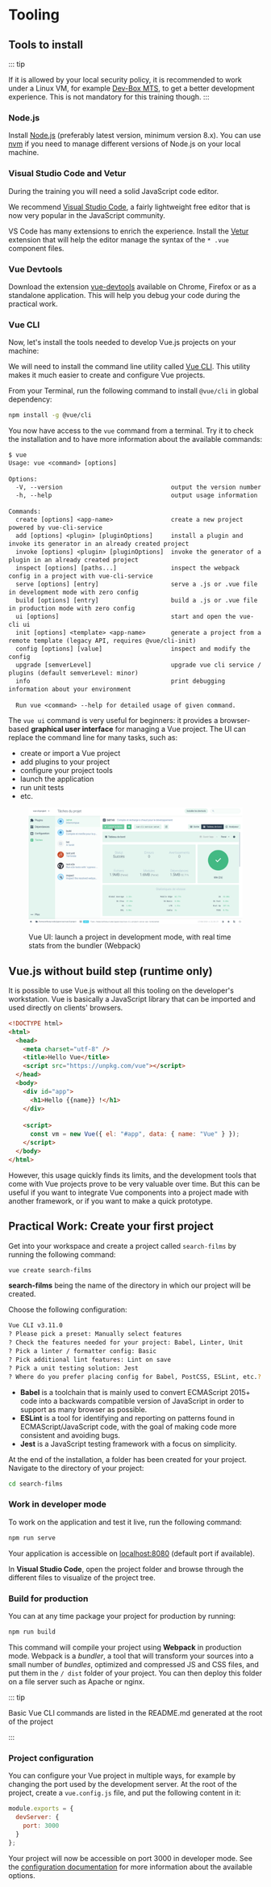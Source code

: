 # Tooling

## Tools to install

::: tip

If it is allowed by your local security policy, it is recommended to work under a Linux VM, for example [Dev-Box MTS](https://dev-box.gitlab-pages.kazan.atosworldline.com/dev-box/), to get a better development experience. This is not mandatory for this training though.
:::

### Node.js

Install [Node.js](https://nodejs.org/) (preferably latest version, minimum version 8.x). You can use [nvm](https://github.com/creationix/nvm) if you need to manage different versions of Node.js on your local machine.

### Visual Studio Code and Vetur

During the training you will need a solid JavaScript code editor.

We recommend [Visual Studio Code](https://code.visualstudio.com/), a fairly lightweight free editor that is now very popular in the JavaScript community.

VS Code has many extensions to enrich the experience. Install the [Vetur](https://marketplace.visualstudio.com/items?itemName=octref.vetur) extension that will help the editor manage the syntax of the `* .vue` component files.

### Vue Devtools

Download the extension [vue-devtools](https://github.com/vuejs/vue-devtools) available on Chrome, Firefox or as a standalone application. This will help you debug your code during the practical work.

### Vue CLI

Now, let's install the tools needed to develop Vue.js projects on your machine:

We will need to install the command line utility called [Vue CLI](https://cli.vuejs.org/). This utility makes it much easier to create and configure Vue projects.

From your Terminal, run the following command to install `@vue/cli` in global dependency:

```bash
npm install -g @vue/cli
```

You now have access to the `vue` command from a terminal. Try it to check the installation and to have more information about the available commands:

```
$ vue
Usage: vue <command> [options]

Options:
  -V, --version                              output the version number
  -h, --help                                 output usage information

Commands:
  create [options] <app-name>                create a new project powered by vue-cli-service
  add [options] <plugin> [pluginOptions]     install a plugin and invoke its generator in an already created project
  invoke [options] <plugin> [pluginOptions]  invoke the generator of a plugin in an already created project
  inspect [options] [paths...]               inspect the webpack config in a project with vue-cli-service
  serve [options] [entry]                    serve a .js or .vue file in development mode with zero config
  build [options] [entry]                    build a .js or .vue file in production mode with zero config
  ui [options]                               start and open the vue-cli ui
  init [options] <template> <app-name>       generate a project from a remote template (legacy API, requires @vue/cli-init)
  config [options] [value]                   inspect and modify the config
  upgrade [semverLevel]                      upgrade vue cli service / plugins (default semverLevel: minor)
  info                                       print debugging information about your environment

  Run vue <command> --help for detailed usage of given command.
```

The `vue ui` command is very useful for beginners: it provides a browser-based **graphical user interface** for managing a Vue project. The UI can replace the command line for many tasks, such as:

- create or import a Vue project
- add plugins to your project
- configure your project tools
- launch the application
- run unit tests
- etc.

<figure>

![Vue UI demonstration](../assets/vue-cli-3-serve.gif)

<figcaption>Vue UI: launch a project in development mode, with real time stats from the bundler (Webpack)</figcaption>
</figure>

## Vue.js without build step (runtime only)

It is possible to use Vue.js without all this tooling on the developer's workstation. Vue is basically a JavaScript library that can be imported and used directly on clients' browsers.

```html
<!DOCTYPE html>
<html>
  <head>
    <meta charset="utf-8" />
    <title>Hello Vue</title>
    <script src="https://unpkg.com/vue"></script>
  </head>
  <body>
    <div id="app">
      <h1>Hello {{name}} !</h1>
    </div>

    <script>
      const vm = new Vue({ el: "#app", data: { name: "Vue" } });
    </script>
  </body>
</html>
```

However, this usage quickly finds its limits, and the development tools that come with Vue projects prove to be very valuable over time. But this can be useful if you want to integrate Vue components into a project made with another framework, or if you want to make a quick prototype.

## Practical Work: Create your first project

Get into your workspace and create a project called `search-films` by running the following command:

```bash
vue create search-films
```

**search-films** being the name of the directory in which our project will be created.

Choose the following configuration:

```bash
Vue CLI v3.11.0
? Please pick a preset: Manually select features
? Check the features needed for your project: Babel, Linter, Unit
? Pick a linter / formatter config: Basic
? Pick additional lint features: Lint on save
? Pick a unit testing solution: Jest
? Where do you prefer placing config for Babel, PostCSS, ESLint, etc.? In dedicated config files
```

- **Babel** is a toolchain that is mainly used to convert ECMAScript 2015+ code into a backwards compatible version of JavaScript in order to support as many browser as possible.
- **ESLint** is a tool for identifying and reporting on patterns found in ECMAScript/JavaScript code, with the goal of making code more consistent and avoiding bugs.
- **Jest** is a JavaScript testing framework with a focus on simplicity.

At the end of the installation, a folder has been created for your project. Navigate to the directory of your project:

```bash
cd search-films
```

### Work in developer mode

To work on the application and test it live, run the following command:

```bash
npm run serve
```

Your application is accessible on [localhost:8080](http://localhost:8080/) (default port if available).

In **Visual Studio Code**, open the project folder and browse through the different files to visualize of the project tree.

### Build for production

You can at any time package your project for production by running:

```bash
npm run build
```

This command will compile your project using **Webpack** in production mode. Webpack is a _bundler_, a tool that will transform your sources into a small number of _bundles_, optimized and compressed JS and CSS files, and put them in the `/ dist` folder of your project. You can then deploy this folder on a file server such as Apache or nginx.

::: tip

Basic Vue CLI commands are listed in the README.md generated at the root of the project

:::

### Project configuration

You can configure your Vue project in multiple ways, for example by changing the port used by the development server. At the root of the project, create a `vue.config.js` file, and put the following content in it:

```js
module.exports = {
  devServer: {
    port: 3000
  }
};
```

Your project will now be accessible on port 3000 in developer mode. See the [configuration documentation](https://cli.vuejs.org/config/) for more information about the available options.
